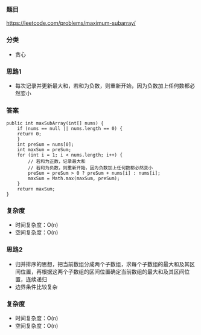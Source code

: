 ### 题目
https://leetcode.com/problems/maximum-subarray/

### 分类
* 贪心

### 思路1
* 每次记录并更新最大和，若和为负数，则重新开始，因为负数加上任何数都必然变小

### 答案
```
public int maxSubArray(int[] nums) {
    if (nums == null || nums.length == 0) {
    return 0;
    }
    int preSum = nums[0];
    int maxSum = preSum;
    for (int i = 1; i < nums.length; i++) {
        // 若和为正数，记录最大和
        // 若和为负数，则重新开始，因为负数加上任何数都必然变小
        preSum = preSum > 0 ? preSum + nums[i] : nums[i];
        maxSum = Math.max(maxSum, preSum);
    }
    return maxSum;
}
```

### 复杂度
* 时间复杂度：O(n)
* 空间复杂度：O(n)

### 思路2
* 归并排序的思想，把当前数组分成两个子数组，求每个子数组的最大和及其区间位置，再根据这两个子数组的区间位置确定当前数组的最大和及其区间位置，连续递归
* 边界条件比较复杂

### 复杂度
* 时间复杂度：O(n)
* 空间复杂度：O(n)
